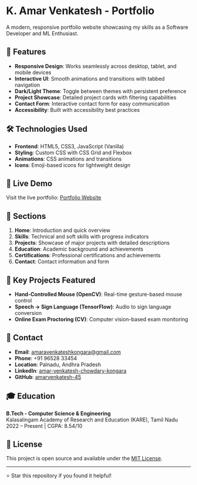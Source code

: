 # K. Amar Venkatesh - Portfolio

A modern, responsive portfolio website showcasing my skills as a Software Developer and ML Enthusiast.

## 🌟 Features

- **Responsive Design**: Works seamlessly across desktop, tablet, and mobile devices
- **Interactive UI**: Smooth animations and transitions with tabbed navigation
- **Dark/Light Theme**: Toggle between themes with persistent preference
- **Project Showcase**: Detailed project cards with filtering capabilities
- **Contact Form**: Interactive contact form for easy communication
- **Accessibility**: Built with accessibility best practices

## 🛠️ Technologies Used

- **Frontend**: HTML5, CSS3, JavaScript (Vanilla)
- **Styling**: Custom CSS with CSS Grid and Flexbox
- **Animations**: CSS animations and transitions
- **Icons**: Emoji-based icons for lightweight design

## 🚀 Live Demo

Visit the live portfolio: [Portfolio Website](https://amaravenkatesh45.github.io/My-PortFolio/)

## 📱 Sections

1. **Home**: Introduction and quick overview
2. **Skills**: Technical and soft skills with progress indicators
3. **Projects**: Showcase of major projects with detailed descriptions
4. **Education**: Academic background and achievements
5. **Certifications**: Professional certifications and achievements
6. **Contact**: Contact information and form

## 🎯 Key Projects Featured

- **Hand-Controlled Mouse (OpenCV)**: Real-time gesture-based mouse control
- **Speech → Sign Language (TensorFlow)**: Audio to sign language conversion
- **Online Exam Proctoring (CV)**: Computer vision-based exam monitoring

## 📧 Contact

- **Email**: amaravenkateshkongara@gmail.com
- **Phone**: +91 96528 33454
- **Location**: Palnadu, Andhra Pradesh
- **LinkedIn**: [amar-venkatesh-chowdary-kongara](https://linkedin.com/in/amar-venkatesh-chowdary-kongara)
- **GitHub**: [amarvenkatesh-45](https://github.com/amarvenkatesh-45)

## 🎓 Education

**B.Tech - Computer Science & Engineering**  
Kalasalingam Academy of Research and Education (KARE), Tamil Nadu  
2022 – Present | CGPA: 8.54/10

## 📄 License

This project is open source and available under the [MIT License](LICENSE).

---

⭐ Star this repository if you found it helpful!
